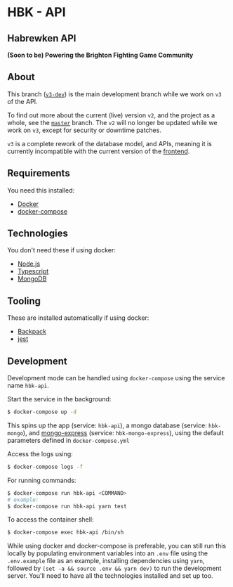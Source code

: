 # HBK - API
## Habrewken API
**(Soon to be) Powering the Brighton Fighting Game Community**

## About

This branch ([`v3-dev`](https://github.com/fightlab/brighton-fgc-api/tree/v3-dev)) is the main development branch while we work on `v3` of the API.

To find out more about the current (live) version `v2`, and the project as a whole, see the [`master`](https://github.com/fightlab/brighton-fgc-api/tree/master) branch. The `v2` will no longer be updated while we work on `v3`, except for security or downtime patches.

`v3` is a complete rework of the database model, and APIs, meaning it is currently incompatible with the current version of the [frontend](https://github.com/fightlab/brighton-fgc-client).

## Requirements
You need this installed:
* [Docker](https://www.docker.com/)
* [docker-compose](https://docs.docker.com/compose/)

## Technologies
You don't need these if using docker:
* [Node.js](https://nodejs.org/en/)
* [Typescript](https://www.typescriptlang.org/)
* [MongoDB](https://www.mongodb.com/)

## Tooling
These are installed automatically if using docker:
* [Backpack](https://github.com/jaredpalmer/backpack)
* [jest](https://jestjs.io/)

## Development

Development mode can be handled using `docker-compose` using the service name `hbk-api`.

Start the service in the background:
```sh
$ docker-compose up -d
```

This spins up the app (service: `hbk-api`), a mongo database (service: `hbk-mongo`), and [mongo-express](https://github.com/mongo-express/mongo-express) (service: `hbk-mongo-express`), using the default parameters defined in `docker-compose.yml`

Access the logs using:
```sh
$ docker-compose logs -f
```

For running commands:
```sh
$ docker-compose run hbk-api <COMMAND>
# example:
$ docker-compose run hbk-api yarn test
```

To access the container shell:
```sh
$ docker-compose exec hbk-api /bin/sh
```

While using docker and docker-compose is preferable, you can still run this locally by populating environment variables into an `.env` file using the `.env.example` file as an example, installing dependencies using `yarn`, followed by `(set -a && source .env && yarn dev)` to run the development server. You'll need to have all the technologies installed and set up too.
